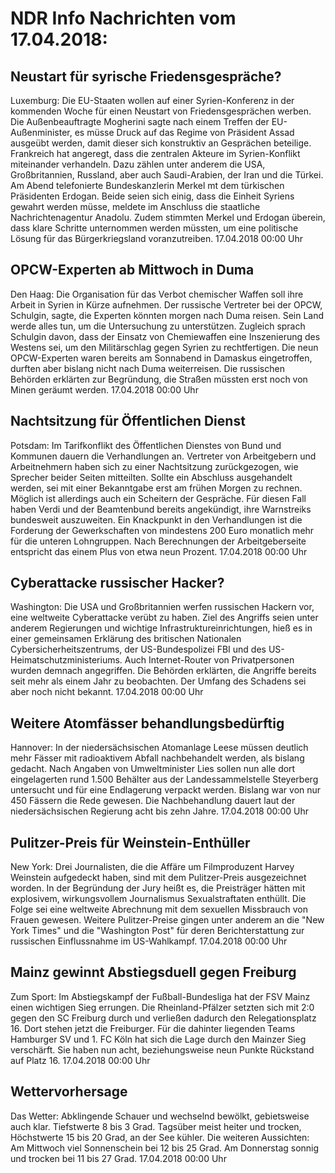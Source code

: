 # NDR Info Nachrichten vom 17.04.2018:


## Neustart für syrische Friedensgespräche?
Luxemburg: Die EU-Staaten wollen auf einer Syrien-Konferenz in der kommenden Woche für einen Neustart von Friedensgesprächen werben. Die Außenbeauftragte Mogherini sagte nach einem Treffen der EU-Außenminister, es müsse Druck auf das Regime von Präsident Assad ausgeübt werden, damit dieser sich konstruktiv an Gesprächen beteilige. Frankreich hat angeregt, dass die zentralen Akteure im Syrien-Konflikt miteinander verhandeln. Dazu zählen unter anderem die USA, Großbritannien, Russland, aber auch Saudi-Arabien, der Iran und die Türkei. Am Abend telefonierte Bundeskanzlerin Merkel mt dem türkischen Präsidenten Erdogan. Beide seien sich einig, dass die Einheit Syriens gewahrt werden müsse, meldete im Anschluss die staatliche Nachrichtenagentur Anadolu. Zudem stimmten Merkel und Erdogan überein, dass klare Schritte unternommen werden müssten, um eine politische Lösung für das Bürgerkriegsland voranzutreiben. 17.04.2018 00:00 Uhr 

## OPCW-Experten ab Mittwoch in Duma
Den Haag: Die Organisation für das Verbot chemischer Waffen soll ihre Arbeit in Syrien in Kürze aufnehmen. Der russische Vertreter bei der OPCW, Schulgin, sagte, die Experten könnten morgen nach Duma reisen. Sein Land werde alles tun, um die Untersuchung zu unterstützen. Zugleich sprach Schulgin davon, dass der Einsatz von Chemiewaffen eine Inszenierung des Westens sei, um den Militärschlag gegen Syrien zu rechtfertigen. Die neun OPCW-Experten waren bereits am Sonnabend in Damaskus eingetroffen, durften aber bislang nicht nach Duma weiterreisen. Die russischen Behörden erklärten zur Begründung, die Straßen müssten erst noch von Minen geräumt werden. 17.04.2018 00:00 Uhr 

## Nachtsitzung für Öffentlichen Dienst
Potsdam: Im Tarifkonflikt des Öffentlichen Dienstes von Bund und Kommunen dauern die Verhandlungen an. Vertreter von Arbeitgebern und Arbeitnehmern haben sich zu einer Nachtsitzung zurückgezogen, wie Sprecher beider Seiten mitteilten. Sollte ein Abschluss ausgehandelt werden, sei mit einer Bekanntgabe erst am frühen Morgen zu rechnen. Möglich ist allerdings auch ein Scheitern der Gespräche. Für diesen Fall haben Verdi und der Beamtenbund bereits angekündigt, ihre Warnstreiks bundesweit auszuweiten. Ein Knackpunkt in den Verhandlungen ist die Forderung der Gewerkschaften von mindestens 200 Euro monatlich mehr für die unteren Lohngruppen. Nach Berechnungen der Arbeitgeberseite entspricht das einem Plus von etwa neun Prozent. 17.04.2018 00:00 Uhr 

## Cyberattacke russischer Hacker?
Washington: Die USA und Großbritannien werfen russischen Hackern vor, eine weltweite Cyberattacke verübt zu haben. Ziel des Angriffs seien unter anderem Regierungen und wichtige Infrastruktureinrichtungen, hieß es in einer gemeinsamen Erklärung des britischen Nationalen Cybersicherheitszentrums, der US-Bundespolizei FBI und des US-Heimatschutzministeriums. Auch Internet-Router von Privatpersonen wurden demnach angegriffen. Die Behörden erklärten, die Angriffe bereits seit mehr als einem Jahr zu beobachten. Der Umfang des Schadens sei aber noch nicht bekannt. 17.04.2018 00:00 Uhr 

## Weitere Atomfässer behandlungsbedürftig
Hannover: In der niedersächsischen Atomanlage Leese müssen deutlich mehr Fässer mit radioaktivem Abfall nachbehandelt werden, als bislang gedacht. Nach Angaben von Umweltminister Lies sollen nun alle dort eingelagerten rund 1.500 Behälter aus der Landessammelstelle Steyerberg untersucht und für eine Endlagerung verpackt werden. Bislang war von nur 450 Fässern die Rede gewesen. Die Nachbehandlung dauert laut der niedersächsischen Regierung acht bis zehn Jahre. 17.04.2018 00:00 Uhr 

## Pulitzer-Preis für Weinstein-Enthüller
New York: Drei Journalisten, die die Affäre um Filmproduzent Harvey Weinstein aufgedeckt haben, sind mit dem Pulitzer-Preis ausgezeichnet worden. In der Begründung der Jury heißt es, die Preisträger hätten mit explosivem, wirkungsvollem Journalismus Sexualstraftaten enthüllt. Die Folge sei eine weltweite Abrechnung mit dem sexuellen Missbrauch von Frauen gewesen. Weitere Pulitzer-Preise gingen unter anderem an die "New York Times" und die "Washington Post" für deren Berichterstattung zur russischen Einflussnahme im US-Wahlkampf. 17.04.2018 00:00 Uhr 

## Mainz gewinnt Abstiegsduell gegen Freiburg
Zum Sport: Im Abstiegskampf der Fußball-Bundesliga hat der FSV Mainz einen wichtigen Sieg errungen. Die Rheinland-Pfälzer setzten sich mit 2:0 gegen den SC Freiburg durch und verließen dadurch den Relegationsplatz 16. Dort stehen jetzt die Freiburger. Für die dahinter liegenden Teams Hamburger SV und 1. FC Köln hat sich die Lage durch den Mainzer Sieg verschärft. Sie haben nun acht, beziehungsweise neun Punkte Rückstand auf Platz 16. 17.04.2018 00:00 Uhr 

## Wettervorhersage
Das Wetter:
Abklingende Schauer und wechselnd bewölkt, gebietsweise auch klar. Tiefstwerte 8 bis 3 Grad. Tagsüber meist heiter und trocken, Höchstwerte 15 bis 20 Grad, an der See kühler. Die weiteren Aussichten: Am Mittwoch viel Sonnenschein bei 12 bis 25 Grad. Am Donnerstag sonnig und trocken bei 11 bis 27 Grad. 17.04.2018 00:00 Uhr 
